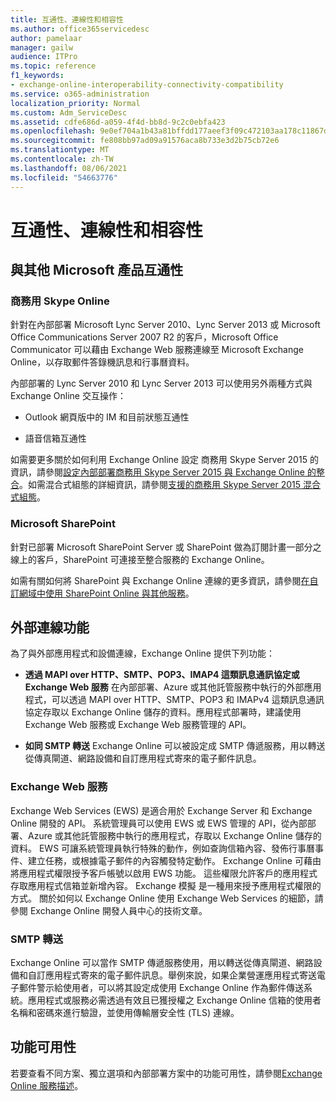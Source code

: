 ```yaml
---
title: 互通性、連線性和相容性
ms.author: office365servicedesc
author: pamelaar
manager: gailw
audience: ITPro
ms.topic: reference
f1_keywords:
- exchange-online-interoperability-connectivity-compatibility
ms.service: o365-administration
localization_priority: Normal
ms.custom: Adm_ServiceDesc
ms.assetid: cdfe686d-a059-4f4d-bb8d-9c2c0ebfa423
ms.openlocfilehash: 9e0ef704a1b43a81bffdd177aeef3f09c472103aa178c11867d1cc9db8b1aee2
ms.sourcegitcommit: fe808bb97ad09a91576aca8b733e3d2b75cb72e6
ms.translationtype: MT
ms.contentlocale: zh-TW
ms.lasthandoff: 08/06/2021
ms.locfileid: "54663776"
---
```

# <a name="interoperability-connectivity-and-compatibility"></a>互通性、連線性和相容性

## <a name="interoperability-with-other-microsoft-products"></a>與其他 Microsoft 產品互通性

### <a name="skype-for-business-online"></a>商務用 Skype Online

針對在內部部署 Microsoft Lync Server 2010、Lync Server 2013 或 Microsoft Office Communications Server 2007 R2 的客戶，Microsoft Office Communicator 可以藉由 Exchange Web 服務連線至 Microsoft Exchange Online，以存取郵件答錄機訊息和行事曆資料。
  
內部部署的 Lync Server 2010 和 Lync Server 2013 可以使用另外兩種方式與 Exchange Online 交互操作：
  
- Outlook 網頁版中的 IM 和目前狀態互通性
    
- 語音信箱互通性
    
如需要更多關於如何利用 Exchange Online 設定 商務用 Skype Server 2015 的資訊，請參閱[設定內部部署商務用 Skype Server 2015 與 Exchange Online 的整合](/skypeforbusiness/deploy/integrate-with-exchange-server/outlook-web-app)。如需混合式組態的詳細資訊，請參閱[支援的商務用 Skype Server 2015 混合式組態](/skypeforbusiness/skype-for-business-hybrid-solutions/integration-with-exchange-and-sharepoint)。
  
### <a name="microsoft-sharepoint"></a>Microsoft SharePoint

針對已部署 Microsoft SharePoint Server 或 SharePoint 做為訂閱計畫一部分之線上的客戶，SharePoint 可連接至整合服務的 Exchange Online。
  
如需有關如何將 SharePoint 與 Exchange Online 連線的更多資訊，請參閱[在自訂網域中使用 SharePoint Online 與其他服務](https://go.microsoft.com/fwlink/?LinkId=271805)。
  
## <a name="features-for-external-connectivity"></a>外部連線功能

為了與外部應用程式和設備連線，Exchange Online 提供下列功能：
  
- **透過 MAPI over HTTP、SMTP、POP3、IMAP4 這類訊息通訊協定或 Exchange Web 服務** 在內部部署、Azure 或其他託管服務中執行的外部應用程式，可以透過 MAPI over HTTP、SMTP、POP3 和 IMAPv4 這類訊息通訊協定存取以 Exchange Online 儲存的資料。應用程式部署時，建議使用 Exchange Web 服務或 Exchange Web 服務管理的 API。 
    
- **如同 SMTP 轉送** Exchange Online 可以被設定成 SMTP 傳遞服務，用以轉送從傳真閘道、網路設備和自訂應用程式寄來的電子郵件訊息。 
    
### <a name="exchange-web-services"></a>Exchange Web 服務

Exchange Web Services (EWS) 是適合用於 Exchange Server 和 Exchange Online 開發的 API。 系統管理員可以使用 EWS 或 EWS 管理的 API，從內部部署、Azure 或其他託管服務中執行的應用程式，存取以 Exchange Online 儲存的資料。 EWS 可讓系統管理員執行特殊的動作，例如查詢信箱內容、發佈行事曆事件、建立任務，或根據電子郵件的內容觸發特定動作。 Exchange Online 可藉由將應用程式權限授予客戶帳號以啟用 EWS 功能。 這些權限允許客戶的應用程式存取應用程式信箱並新增內容。 Exchange 模擬 是一種用來授予應用程式權限的方式。 關於如何以 Exchange Online 使用 Exchange Web Services 的細節，請參閱 Exchange Online 開發人員中心的技術文章。
  
### <a name="smtp-relay"></a>SMTP 轉送

Exchange Online 可以當作 SMTP 傳遞服務使用，用以轉送從傳真閘道、網路設備和自訂應用程式寄來的電子郵件訊息。舉例來說，如果企業營運應用程式寄送電子郵件警示給使用者，可以將其設定成使用 Exchange Online 作為郵件傳送系統。應用程式或服務必需透過有效且已獲授權之 Exchange Online 信箱的使用者名稱和密碼來進行驗證，並使用傳輸層安全性 (TLS) 連線。
  
## <a name="feature-availability"></a>功能可用性

若要查看不同方案、獨立選項和內部部署方案中的功能可用性，請參閱[Exchange Online 服務描述](exchange-online-service-description.md)。
